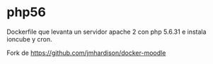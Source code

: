 # php56
Dockerfile que levanta un servidor apache 2 con php 5.6.31 e instala ioncube y cron.

Fork de https://github.com/jmhardison/docker-moodle 
